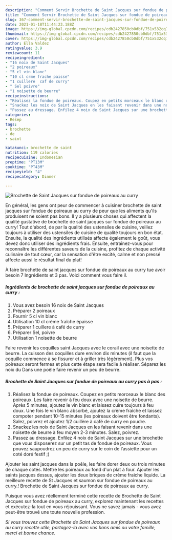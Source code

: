 ```yaml
---
description: "Comment Servir Brochette de Saint Jacques sur fondue de poireaux au curry"
title: "Comment Servir Brochette de Saint Jacques sur fondue de poireaux au curry"
slug: 367-comment-servir-brochette-de-saint-jacques-sur-fondue-de-poireaux-au-curry
date: 2021-01-18T11:44:23.188Z
image: https://img-global.cpcdn.com/recipes/cdb2427850cb0dbf/751x532cq70/brochette-de-saint-jacques-sur-fondue-de-poireaux-au-curry-photo-principale-de-la-recette.jpg
thumbnail: https://img-global.cpcdn.com/recipes/cdb2427850cb0dbf/751x532cq70/brochette-de-saint-jacques-sur-fondue-de-poireaux-au-curry-photo-principale-de-la-recette.jpg
cover: https://img-global.cpcdn.com/recipes/cdb2427850cb0dbf/751x532cq70/brochette-de-saint-jacques-sur-fondue-de-poireaux-au-curry-photo-principale-de-la-recette.jpg
author: Ella Valdez
ratingvalue: 3.9
reviewcount: 11
recipeingredient:
- "16 noix de Saint Jacques"
- "2 poireaux"
- "5 cl vin blanc"
- "10 cl crme frache paisse"
- "1 cuillere  caf de curry"
- " Sel poivre"
- "1 noisette de beurre"
recipeinstructions:
- "Réalisez la fondue de poireaux. Coupez en petits morceaux le blanc des poireaux. Les faire revenir à feu doux avec une noisette de beurre. Après 5 minutes, ajoutez le vin blanc et laissez cuire toujours à feu doux. Une fois le vin blanc absorbé, ajoutez la crème fraîche et laissez compoter pendant 10-15 minutes (les poireaux doivent être fondants). Salez, poivrez et ajoutez 1/2 cuillère à café de curry en poudre."
- "Snackez les noix de Saint Jacques en les faisant revenir dans une noisette de beurre à feu moyen 2-3 minutes. Salez, poivrez."
- "Passez au dressage. Enfilez 4 noix de Saint Jacques sur une brochette que vous disposerez sur un petit tas de fondue de poireaux. Vous pouvez saupoudrez un peu de curry sur le coin de l’assiette pour un coté doré festif ;)"
categories:
- Resep
tags:
- brochette
- de
- saint

katakunci: brochette de saint 
nutrition: 119 calories
recipecuisine: Indonesian
preptime: "PT13M"
cooktime: "PT43M"
recipeyield: "4"
recipecategory: Dinner

---
```



![Brochette de Saint Jacques sur fondue de poireaux au curry](https://img-global.cpcdn.com/recipes/cdb2427850cb0dbf/751x532cq70/brochette-de-saint-jacques-sur-fondue-de-poireaux-au-curry-photo-principale-de-la-recette.jpg)

En général, les gens ont peur de commencer à cuisiner brochette de saint jacques sur fondue de poireaux au curry de peur que les aliments qu'ils produisent ne soient pas bons. Il y a plusieurs choses qui affectent la qualité gustative de brochette de saint jacques sur fondue de poireaux au curry! Tout d'abord, de par la qualité des ustensiles de cuisine, veillez toujours à utiliser des ustensiles de cuisine de qualité toujours en bon état. Ensuite, la qualité des ingrédients utilisés affecte également le goût, vous devez donc utiliser des ingrédients frais. Ensuite, entraînez-vous pour reconnaître les différentes saveurs de la cuisine, profitez de chaque activité culinaire de tout cœur, car la sensation d'être excité, calme et non pressé affecte aussi le résultat final du plat!

<!--inarticleads1-->

À faire brochette de saint jacques sur fondue de poireaux au curry tue avoir besoin 7 Ingrédients et 3 pas. Voici comment vous faire il.

##### Ingrédients de brochette de saint jacques sur fondue de poireaux au curry :

1. Vous avez besoin 16 noix de Saint Jacques
1. Préparer 2 poireaux
1. Fournir 5 cl vin blanc
1. Utilisation 10 cl crème fraîche épaisse
1. Préparer 1 cuillere à café de curry
1. Préparer  Sel, poivre
1. Utilisation 1 noisette de beurre


Faire revenir les coquilles saint Jacques avec le corail avec une noisette de beurre. La cuisson des coquilles dure environ dix minutes (il faut que la coquille commence à se fissurer et à griller très légèrement). Plus vos poireaux seront fermes et plus cette étape sera facile à réaliser. Séparez les noix du Dans une poêle faire revenir un peu de beurre. 

<!--inarticleads2-->

##### Brochette de Saint Jacques sur fondue de poireaux au curry pas à pas :

1. Réalisez la fondue de poireaux. Coupez en petits morceaux le blanc des poireaux. Les faire revenir à feu doux avec une noisette de beurre. Après 5 minutes, ajoutez le vin blanc et laissez cuire toujours à feu doux. Une fois le vin blanc absorbé, ajoutez la crème fraîche et laissez compoter pendant 10-15 minutes (les poireaux doivent être fondants). Salez, poivrez et ajoutez 1/2 cuillère à café de curry en poudre.
1. Snackez les noix de Saint Jacques en les faisant revenir dans une noisette de beurre à feu moyen 2-3 minutes. Salez, poivrez.
1. Passez au dressage. Enfilez 4 noix de Saint Jacques sur une brochette que vous disposerez sur un petit tas de fondue de poireaux. Vous pouvez saupoudrez un peu de curry sur le coin de l’assiette pour un coté doré festif ;)


Ajouter les saint jacques dans la poêle, les faire dorer deux ou trois minutes de chaque cotés. Mettre les poireaux au fond d&#39;un plat à four. Ajouter les saints jacques dessus, ajouter les deux briques de crème fraiche liquide. La meilleure recette de St Jacques et saumon sur fondue de poireaux au curry.! Brochette de Saint Jacques sur fondue de poireaux au curry. 

<!--inarticleads1-->

<p>
Puisque vous avez réellement terminé cette recette de Brochette de Saint Jacques sur fondue de poireaux au curry, explorez maintenant les recettes et exécutez-la tout en vous réjouissant. Vous ne savez jamais - vous avez peut-être trouvé une toute nouvelle profession.
</p>

<p>
<i>Si vous trouvez cette Brochette de Saint Jacques sur fondue de poireaux au curry recette utile, partagez-la avec vos bons amis ou votre famille, merci et bonne chance.</i>
</p>
